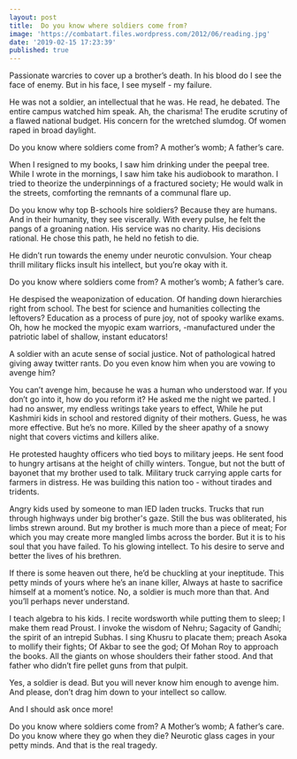 ```yaml
---
layout: post
title:  Do you know where soldiers come from?
image: 'https://combatart.files.wordpress.com/2012/06/reading.jpg'
date: '2019-02-15 17:23:39'
published: true
---
```


Passionate warcries to cover up a brother’s death.
In his blood do I see the face of enemy.
But in his face, I see myself - my failure.

He was not a soldier, an intellectual that he was.
He read, he debated. The entire campus watched him speak.
Ah, the charisma! The erudite scrutiny of a flawed national budget.
His concern for the wretched slumdog. Of women raped in broad daylight.

Do you know where soldiers come from?
A mother’s womb; A father’s care.

When I resigned to my books, I saw him drinking under the peepal tree.
While I wrote in the mornings, I saw him take his audiobook to marathon.
I tried to theorize the underpinnings of a fractured society;
He would walk in the streets, comforting the remnants of a communal flare up.

Do you know why top B-schools hire soldiers?
Because they are humans. And in their humanity, they see viscerally.
With every pulse, he felt the pangs of a groaning nation.
His service was no charity. His decisions rational.
He chose this path, he held no fetish to die.

He didn’t run towards the enemy under neurotic convulsion.
Your cheap thrill military flicks insult his intellect, but you’re okay with it.

Do you know where soldiers come from?
A mother’s womb; A father’s care.

He despised the weaponization of education.
Of handing down hierarchies right from school.
The best for science and humanities collecting the leftovers?
Education as a process of pure joy, not of spooky warlike exams.
Oh, how he mocked the myopic exam warriors,
-manufactured under the patriotic label of shallow, instant educators!

A soldier with an acute sense of social justice.
Not of pathological hatred giving away twitter rants.
Do you even know him when you are vowing to avenge him?

You can’t avenge him, because he was a human who understood war.
If you don’t go into it, how do you reform it? He asked me the night we parted.
I had no answer, my endless writings take years to effect,
While he put Kashmiri kids in school and restored dignity of their mothers.
Guess, he was more effective. But he’s no more.
Killed by the sheer apathy of a snowy night that covers victims and killers alike.


He protested haughty officers who tied boys to military jeeps.
He sent food to hungry artisans at the height of chilly winters.
Tongue, but not the butt of bayonet that my brother used to talk.
Military truck carrying apple carts for farmers in distress.
He was building this nation too - without tirades and tridents.

Angry kids used by someone to man IED laden trucks.
Trucks that run through highways under big brother's gaze.
Still the bus was obliterated, his limbs strewn around.
But my brother is much more than a piece of meat;
For which you may create more mangled limbs across the border.
But it is to his soul that you have failed. To his glowing intellect.
To his desire to serve and better the lives of his brethren.

If there is some heaven out there, he’d be chuckling at your ineptitude.
This petty minds of yours where he’s an inane killer, 
Always at haste to sacrifice himself at a moment’s notice.
No, a soldier is much more than that. 
And you’ll perhaps never understand.

I teach algebra to his kids. I recite wordsworth while putting them to sleep;
I make them read Proust. I invoke the wisdom of Nehru;
Sagacity of Gandhi; the spirit of an intrepid Subhas.
I sing Khusru to placate them; preach Asoka to mollify their fights;
Of Akbar to see the god; Of Mohan Roy to approach the books.
All the giants on whose shoulders their father stood.
And that father who didn’t fire pellet guns from that pulpit.

Yes, a soldier is dead. But you will never know him enough to avenge him.
And please, don’t drag him down to your intellect so callow.

And I should ask once more!

Do you know where soldiers come from?
A Mother’s womb; A father’s care.
Do you know where they go when they die?
Neurotic glass cages in your petty minds.
And that is the real tragedy.



